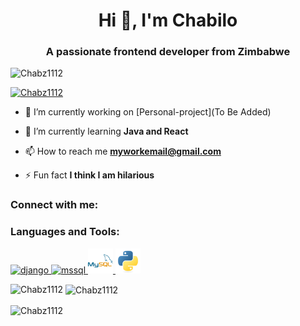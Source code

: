 <h1 align="center">Hi 👋, I'm Chabilo</h1>
<h3 align="center">A passionate frontend developer from Zimbabwe</h3>

<p align="left"> <img src="https://komarev.com/ghpvc/?username=Chabz1112&label=Profile%20views&color=0e75b6&style=flat" alt="Chabz1112" /> </p>

<p align="left"> <a href="https://github.com/ryo-ma/github-profile-trophy"><img src="https://github-profile-trophy.vercel.app/?username=Chabz1112" alt="Chabz1112" /></a> </p>

- 🔭 I’m currently working on [Personal-project](To Be Added)

- 🌱 I’m currently learning **Java and React**

- 📫 How to reach me **myworkemail@gmail.com**

- ⚡ Fun fact **I think I am hilarious**

<h3 align="left">Connect with me:</h3>
<p align="left">
</p>

<h3 align="left">Languages and Tools:</h3>
<p align="left"> <a href="https://www.djangoproject.com/" target="_blank" rel="noreferrer"> <img src="https://cdn.worldvectorlogo.com/logos/django.svg" alt="django" width="40" height="40"/> </a> <a href="https://www.microsoft.com/en-us/sql-server" target="_blank" rel="noreferrer"> <img src="https://www.svgrepo.com/show/303229/microsoft-sql-server-logo.svg" alt="mssql" width="40" height="40"/> </a> <a href="https://www.mysql.com/" target="_blank" rel="noreferrer"> <img src="https://raw.githubusercontent.com/devicons/devicon/master/icons/mysql/mysql-original-wordmark.svg" alt="mysql" width="40" height="40"/> </a> <a href="https://www.python.org" target="_blank" rel="noreferrer"> <img src="https://raw.githubusercontent.com/devicons/devicon/master/icons/python/python-original.svg" alt="python" width="40" height="40"/> </a> </p>

<p><img align="left" src="https://github-readme-stats.vercel.app/api/top-langs?username=Chabz1112&show_icons=true&locale=en&layout=compact" alt="Chabz1112" /></p>

<p>&nbsp;<img align="center" src="https://github-readme-stats.vercel.app/api?username=Chabz1112&show_icons=true&locale=en" alt="Chabz1112" /></p>

<p><img align="center" src="https://github-readme-streak-stats.herokuapp.com/?user=Chabz1112&" alt="Chabz1112" /></p>
